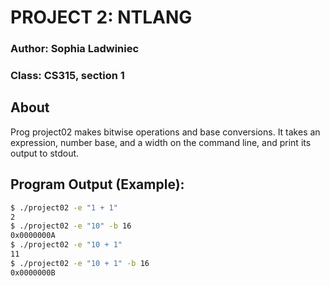 # PROJECT 2: NTLANG

  ### Author: Sophia Ladwiniec	
  ### Class: CS315, section 1


  ## About
   Prog project02 makes bitwise operations and base conversions. It takes an expression,  number base,
   and a width on the command line, and print its output to stdout.

  ## Program Output (Example):	

  ```bash
  $ ./project02 -e "1 + 1"
  2
  $ ./project02 -e "10" -b 16
  0x0000000A
  $ ./project02 -e "10 + 1"
  11
  $ ./project02 -e "10 + 1" -b 16
  0x0000000B
  ```

